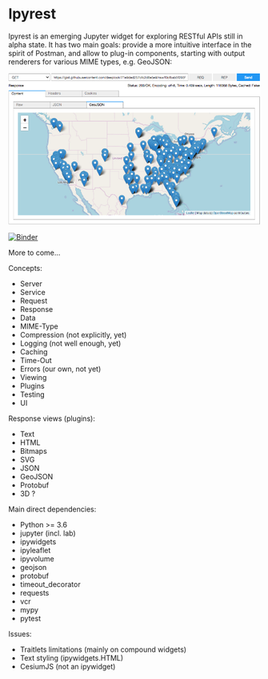 # Ipyrest

Ipyrest is an emerging Jupyter widget for exploring RESTful APIs still in alpha state. It has two main goals: provide a more intuitive interface in the spirit of Postman, and allow to plug-in components, starting with output renderers for various MIME types, e.g. GeoJSON:

![banner](banner.png "")

[![Binder](http://mybinder.org/badge.svg)](http://beta.mybinder.org/v2/gh/deeplook/ipyrest/master)

More to come...

Concepts:

- Server
- Service
- Request
- Response
- Data
- MIME-Type
- Compression (not explicitly, yet)
- Logging (not well enough, yet)
- Caching
- Time-Out
- Errors (our own, not yet)
- Viewing
- Plugins
- Testing
- UI

Response views (plugins):

- Text
- HTML
- Bitmaps
- SVG
- JSON
- GeoJSON
- Protobuf
- 3D ?

Main direct dependencies:

- Python >= 3.6
- jupyter (incl. lab)
- ipywidgets
- ipyleaflet
- ipyvolume
- geojson
- protobuf
- timeout_decorator
- requests
- vcr
- mypy
- pytest

Issues:

- Traitlets limitations (mainly on compound widgets)
- Text styling (ipywidgets.HTML)
- CesiumJS (not an ipywidget)
